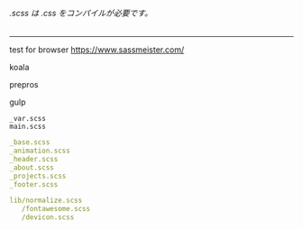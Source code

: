###### .scss は .css をコンパイルが必要です。
---
test for browser
https://www.sassmeister.com/

koala

prepros

gulp


```
_var.scss
main.scss
```

```.yml
_base.scss
_animation.scss
_header.scss
_about.scss
_projects.scss
_footer.scss

lib/normalize.scss
   /fontawesome.scss
   /devicon.scss


```

